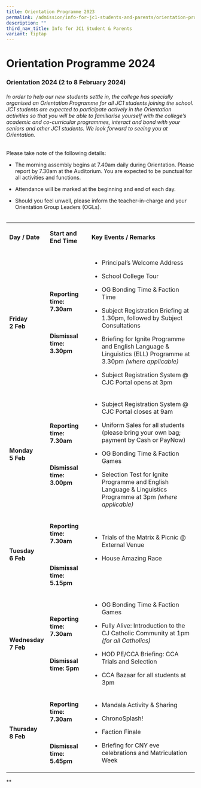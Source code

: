 ```yaml
---
title: Orientation Programme 2023
permalink: /admission/info-for-jc1-students-and-parents/orientation-programme-2023/
description: ""
third_nav_title: Info for JC1 Student & Parents
variant: tiptap
---
```

<h1>Orientation Programme 2024</h1>
<h3>Orientation 2024 (2 to 8 February 2024)</h3>
<h6>In order to help our new students settle in, the college has specially organised an Orientation Programme for all JC1 students joining the school. JC1 students are expected to participate actively in the Orientation activities so that you will be able to familiarise yourself with the college’s academic and co-curricular programmes, interact and bond with your seniors and other JC1 students. We look forward to seeing you at Orientation.</h6>
<p>Please take note of the following details:
<br>
</p>
<ul data-tight="true" class="tight">
<li>
<p>The morning assembly begins at 7.40am daily during Orientation. Please
report by 7.30am at the Auditorium. You are expected to be punctual for
all activities and functions.
<br>
</p>
</li>
<li>
<p>Attendance will be marked at the beginning and end of each day.
<br>
</p>
</li>
<li>
<p>Should you feel unwell, please inform the teacher-in-charge and your Orientation
Group Leaders (OGLs).
<br>
<br>
</p>
</li>
</ul>
<table>
<tbody>
<tr>
<td rowspan="1" colspan="1">
<p><strong>Day / Date</strong>
</p>
</td>
<td rowspan="1" colspan="1">
<p><strong>Start and End Time</strong>
</p>
</td>
<td rowspan="1" colspan="1">
<p><strong>Key Events / Remarks</strong>
</p>
</td>
</tr>
<tr>
<td rowspan="1" colspan="1">
<p><strong>Friday&nbsp;<br>2 Feb</strong>
</p>
</td>
<td rowspan="1" colspan="1">
<p><strong>Reporting time: 7.30am</strong>
</p>
<p><strong><br></strong>
</p>
<p><strong>Dismissal time: 3.30pm</strong>
</p>
</td>
<td rowspan="1" colspan="1">
<ul data-tight="true" class="tight">
<li>
<p>Principal’s Welcome Address</p>
</li>
<li>
<p>School College Tour</p>
</li>
<li>
<p>OG Bonding Time &amp; Faction Time</p>
</li>
<li>
<p>Subject Registration Briefing at 1.30pm, followed by Subject Consultations</p>
</li>
<li>
<p>Briefing for Ignite Programme and English Language &amp; Linguistics (ELL)
Programme at 3.30pm <em>(where applicable)</em>
</p>
</li>
<li>
<p>Subject Registration System @ CJC Portal opens at 3pm</p>
</li>
</ul>
</td>
</tr>
<tr>
<td rowspan="1" colspan="1">
<p><strong>Monday&nbsp;<br>5 Feb</strong>
</p>
</td>
<td rowspan="1" colspan="1">
<p><strong>Reporting time: 7.30am</strong>
</p>
<p><strong><br></strong>
</p>
<p><strong>Dismissal time: 3.00pm</strong>
</p>
</td>
<td rowspan="1" colspan="1">
<ul>
<li>
<p>Subject Registration System @ CJC Portal closes at 9am</p>
</li>
<li>
<p>Uniform Sales for all students (please bring your own bag; payment by
Cash or PayNow)</p>
</li>
<li>
<p>OG Bonding Time &amp; Faction Games</p>
</li>
<li>
<p>Selection Test for Ignite Programme and English Language &amp; Linguistics
Programme at 3pm <em>(where applicable)</em>
</p>
</li>
</ul>
</td>
</tr>
<tr>
<td rowspan="1" colspan="1">
<p><strong>Tuesday<br>6 Feb</strong>
</p>
</td>
<td rowspan="1" colspan="1">
<p><strong>Reporting time: 7.30am</strong>
</p>
<p><strong><br></strong>
</p>
<p><strong>Dismissal time: 5.15pm</strong>
</p>
</td>
<td rowspan="1" colspan="1">
<ul data-tight="true" class="tight">
<li>
<p>Trials of the Matrix &amp; Picnic @ External Venue</p>
</li>
<li>
<p>House Amazing Race</p>
</li>
</ul>
<p>
<br>
</p>
</td>
</tr>
<tr>
<td rowspan="1" colspan="1">
<p><strong>Wednesday<br>7 Feb</strong>
</p>
</td>
<td rowspan="1" colspan="1">
<p><strong>Reporting time: 7.30am</strong>
</p>
<p><strong><br></strong>
</p>
<p><strong>Dismissal time: 5pm</strong>
</p>
</td>
<td rowspan="1" colspan="1">
<ul>
<li>
<p>OG Bonding Time &amp; Faction Games</p>
</li>
<li>
<p>Fully Alive: Introduction to the CJ Catholic Community at 1pm <em>(for all Catholics)</em>
</p>
</li>
<li>
<p>HOD PE/CCA Briefing: CCA Trials and Selection</p>
</li>
<li>
<p>CCA Bazaar for all students at 3pm</p>
</li>
</ul>
</td>
</tr>
<tr>
<td rowspan="1" colspan="1">
<p><strong>Thursday<br>8 Feb</strong>
</p>
</td>
<td rowspan="1" colspan="1">
<p><strong>Reporting time: 7.30am</strong>
</p>
<p><strong><br></strong>
</p>
<p><strong>Dismissal time: 5.45pm</strong>
</p>
</td>
<td rowspan="1" colspan="1">
<ul>
<li>
<p>Mandala Activity &amp; Sharing</p>
</li>
<li>
<p>ChronoSplash!</p>
</li>
<li>
<p>Faction Finale</p>
</li>
<li>
<p>Briefing for CNY eve celebrations and Matriculation Week</p>
</li>
</ul>
</td>
</tr>
</tbody>
</table>
<p></p>
<p>**</p>